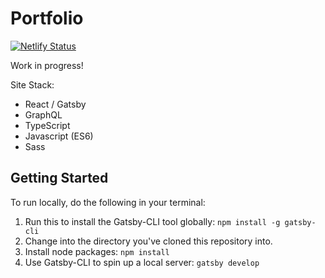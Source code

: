 # Portfolio

[![Netlify Status](https://api.netlify.com/api/v1/badges/7ae863d9-ba23-47c8-a4f4-a3ef94eb889e/deploy-status)](https://app.netlify.com/sites/rscotton-portfolio/deploys)

Work in progress!

Site Stack:

- React / Gatsby
- GraphQL
- TypeScript
- Javascript (ES6)
- Sass

## Getting Started

To run locally, do the following in your terminal:

1. Run this to install the Gatsby-CLI tool globally: `npm install -g gatsby-cli`
2. Change into the directory you've cloned this repository into.
3. Install node packages: `npm install`
4. Use Gatsby-CLI to spin up a local server: `gatsby develop`
